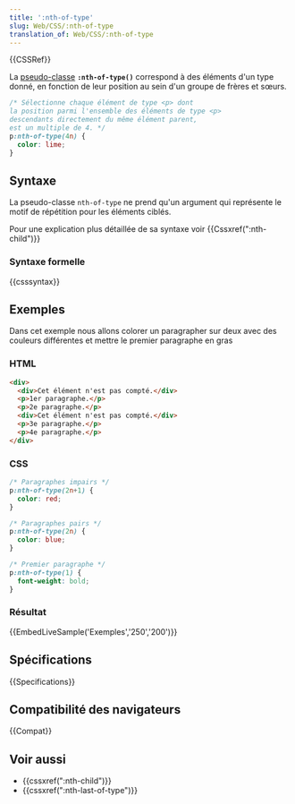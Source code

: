 ```yaml
---
title: ':nth-of-type'
slug: Web/CSS/:nth-of-type
translation_of: Web/CSS/:nth-of-type
---
```


{{CSSRef}}

La [pseudo-classe](/fr/docs/Web/CSS/Pseudo-classes) **`:nth-of-type()`** correspond à des éléments d'un type donné, en fonction de leur position au sein d'un groupe de frères et sœurs.

```css
/* Sélectionne chaque élément de type <p> dont
la position parmi l'ensemble des éléments de type <p>
descendants directement du même élément parent,
est un multiple de 4. */
p:nth-of-type(4n) {
  color: lime;
}
```

## Syntaxe

La pseudo-classe `nth-of-type` ne prend qu'un argument qui représente le motif de répétition pour les éléments ciblés.

Pour une explication plus détaillée de sa syntaxe voir {{Cssxref(":nth-child")}}

### Syntaxe formelle

{{csssyntax}}

## Exemples

Dans cet exemple nous allons colorer un paragrapher sur deux avec des couleurs différentes et mettre le premier paragraphe en gras

### HTML

```html
<div>
  <div>Cet élément n'est pas compté.</div>
  <p>1er paragraphe.</p>
  <p>2e paragraphe.</p>
  <div>Cet élément n'est pas compté.</div>
  <p>3e paragraphe.</p>
  <p>4e paragraphe.</p>
</div>
```

### CSS

```css
/* Paragraphes impairs */
p:nth-of-type(2n+1) {
  color: red;
}

/* Paragraphes pairs */
p:nth-of-type(2n) {
  color: blue;
}

/* Premier paragraphe */
p:nth-of-type(1) {
  font-weight: bold;
}
```

### Résultat

{{EmbedLiveSample('Exemples','250','200')}}

## Spécifications

{{Specifications}}

## Compatibilité des navigateurs

{{Compat}}

## Voir aussi

- {{cssxref(":nth-child")}}
- {{cssxref(":nth-last-of-type")}}
